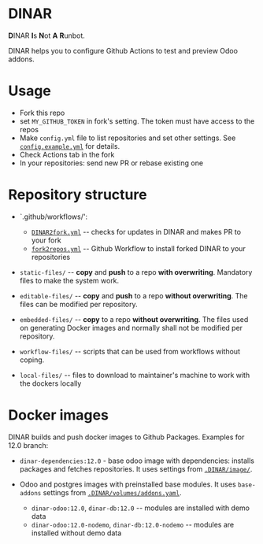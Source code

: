 # DINAR

**D**INAR **I**s **N**ot **A** **R**unbot.

DINAR helps you to configure Github Actions to test and preview Odoo addons.

# Usage

* Fork this repo
* set `MY_GITHUB_TOKEN` in fork's setting. The token must have access to the repos
* Make `config.yml` file to list repositories and set other settings. See [`config.example.yml`](config.example.yml) for details.
* Check Actions tab in the fork
* In your repositories: send new PR or rebase existing one

# Repository structure

* `.github/workflows/':

  * [`DINAR2fork.yml`](.github/workflows/DINAR2fork.yml) -- checks for updates in DINAR and makes PR to your fork
  * [`fork2repos.yml`](.github/workflows/fork2repos.yml) -- Github Workflow to install forked DINAR to your repositories
* `static-files/` -- **copy** and **push** to a repo **with overwriting**. Mandatory files to make the system work.
* `editable-files/` -- **copy** and **push** to a repo **without overwriting**. The files can be modified per repository.
* `embedded-files/` -- **copy** to a repo **without overwriting**. The files used on generating Docker images and normally shall not be modified per repository.
* `workflow-files/` -- scripts that can be used from workflows without coping.
* `local-files/` -- files to download to maintainer's machine to work with the dockers locally

# Docker images

DINAR builds and push docker images to Github Packages. Examples for 12.0 branch:

* `dinar-dependencies:12.0` - base odoo image with dependencies: installs packages and fetches repositories. It uses settings from [`.DINAR/image/`](editable-files/.DINAR/image/dependencies/).
* Odoo and postgres images with preinstalled base modules. It uses `base-addons` settings from [`.DINAR/volumes/addons.yaml`](editable-files/.DINAR/volumes/addons.yaml). 

  * `dinar-odoo:12.0`, `dinar-db:12.0` -- modules are installed with demo data
  * `dinar-odoo:12.0-nodemo`, `dinar-db:12.0-nodemo` -- modules are installed without demo data 
